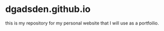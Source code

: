 # dgadsden.github.io
this is my repository for my personal website that I will use as a portfoilio.
